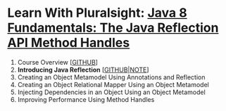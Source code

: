 # Learn With Pluralsight: [Java 8 Fundamentals: The Java Reflection API Method Handles][course]

1. Course Overview [[GITHUB][m1.gh]]
2. **Introducing Java Reflection** [[GITHUB][m2.gh]|[NOTE][m2.gh.note]]
3. Creating an Object Metamodel Using Annotations and Reflection
4. Creating an Object Relational Mapper Using an Object Metamodel
5. Injecting Dependencies in an Object Using an Object Metamodel
6. Improving Performance Using Method Handles

[course]: https://app.pluralsight.com/library/courses/java-fundamentals-reflection-api-method-handles

[m1.gh]: https://github.com/reinielfc/lrn-ps-java8-reflection-api-method-handles/tree/main
[m2.gh]: https://github.com/reinielfc/lrn-ps-java8-reflection-api-method-handles/tree/2-IntroducingJavaReflection
[m2.gh.note]: https://github.com/reinielfc/lrn-ps-java8-reflection-api-method-handles/blob/2-IntroducingJavaReflection/2-IntroducingJavaReflection.note.md
[m3]: 3-CreatingAnObjectMetamodelUsingAnnotationsAndReflection
[m4]: 4-CreatingAnObjectRelationalMapperUsingAnObjectMetamodel
[m5]: 5-InjectingDependenciesInAnObjectUsingAnObjectMetamodel
[m6]: 6-ImprovingPerformanceUsingMethodHandles